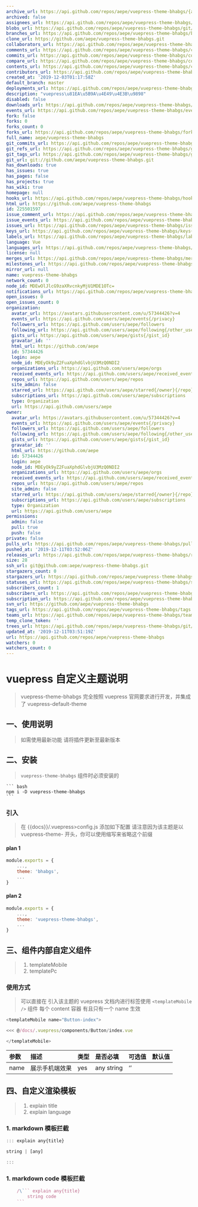 ```yaml
---
archive_url: https://api.github.com/repos/aepe/vuepress-theme-bhabgs/{archive_format}{/ref}
archived: false
assignees_url: https://api.github.com/repos/aepe/vuepress-theme-bhabgs/assignees{/user}
blobs_url: https://api.github.com/repos/aepe/vuepress-theme-bhabgs/git/blobs{/sha}
branches_url: https://api.github.com/repos/aepe/vuepress-theme-bhabgs/branches{/branch}
clone_url: https://github.com/aepe/vuepress-theme-bhabgs.git
collaborators_url: https://api.github.com/repos/aepe/vuepress-theme-bhabgs/collaborators{/collaborator}
comments_url: https://api.github.com/repos/aepe/vuepress-theme-bhabgs/comments{/number}
commits_url: https://api.github.com/repos/aepe/vuepress-theme-bhabgs/commits{/sha}
compare_url: https://api.github.com/repos/aepe/vuepress-theme-bhabgs/compare/{base}...{head}
contents_url: https://api.github.com/repos/aepe/vuepress-theme-bhabgs/contents/{+path}
contributors_url: https://api.github.com/repos/aepe/vuepress-theme-bhabgs/contributors
created_at: '2019-12-03T01:17:58Z'
default_branch: master
deployments_url: https://api.github.com/repos/aepe/vuepress-theme-bhabgs/deployments
description: "vuepress\u81EA\u5B9A\u4E49\u4E3B\u9898"
disabled: false
downloads_url: https://api.github.com/repos/aepe/vuepress-theme-bhabgs/downloads
events_url: https://api.github.com/repos/aepe/vuepress-theme-bhabgs/events
fork: false
forks: 0
forks_count: 0
forks_url: https://api.github.com/repos/aepe/vuepress-theme-bhabgs/forks
full_name: aepe/vuepress-theme-bhabgs
git_commits_url: https://api.github.com/repos/aepe/vuepress-theme-bhabgs/git/commits{/sha}
git_refs_url: https://api.github.com/repos/aepe/vuepress-theme-bhabgs/git/refs{/sha}
git_tags_url: https://api.github.com/repos/aepe/vuepress-theme-bhabgs/git/tags{/sha}
git_url: git://github.com/aepe/vuepress-theme-bhabgs.git
has_downloads: true
has_issues: true
has_pages: false
has_projects: true
has_wiki: true
homepage: null
hooks_url: https://api.github.com/repos/aepe/vuepress-theme-bhabgs/hooks
html_url: https://github.com/aepe/vuepress-theme-bhabgs
id: 225501597
issue_comment_url: https://api.github.com/repos/aepe/vuepress-theme-bhabgs/issues/comments{/number}
issue_events_url: https://api.github.com/repos/aepe/vuepress-theme-bhabgs/issues/events{/number}
issues_url: https://api.github.com/repos/aepe/vuepress-theme-bhabgs/issues{/number}
keys_url: https://api.github.com/repos/aepe/vuepress-theme-bhabgs/keys{/key_id}
labels_url: https://api.github.com/repos/aepe/vuepress-theme-bhabgs/labels{/name}
language: Vue
languages_url: https://api.github.com/repos/aepe/vuepress-theme-bhabgs/languages
license: null
merges_url: https://api.github.com/repos/aepe/vuepress-theme-bhabgs/merges
milestones_url: https://api.github.com/repos/aepe/vuepress-theme-bhabgs/milestones{/number}
mirror_url: null
name: vuepress-theme-bhabgs
network_count: 0
node_id: MDEwOlJlcG9zaXRvcnkyMjU1MDE1OTc=
notifications_url: https://api.github.com/repos/aepe/vuepress-theme-bhabgs/notifications{?since,all,participating}
open_issues: 0
open_issues_count: 0
organization:
  avatar_url: https://avatars.githubusercontent.com/u/57344426?v=4
  events_url: https://api.github.com/users/aepe/events{/privacy}
  followers_url: https://api.github.com/users/aepe/followers
  following_url: https://api.github.com/users/aepe/following{/other_user}
  gists_url: https://api.github.com/users/aepe/gists{/gist_id}
  gravatar_id: ''
  html_url: https://github.com/aepe
  id: 57344426
  login: aepe
  node_id: MDEyOk9yZ2FuaXphdGlvbjU3MzQ0NDI2
  organizations_url: https://api.github.com/users/aepe/orgs
  received_events_url: https://api.github.com/users/aepe/received_events
  repos_url: https://api.github.com/users/aepe/repos
  site_admin: false
  starred_url: https://api.github.com/users/aepe/starred{/owner}{/repo}
  subscriptions_url: https://api.github.com/users/aepe/subscriptions
  type: Organization
  url: https://api.github.com/users/aepe
owner:
  avatar_url: https://avatars.githubusercontent.com/u/57344426?v=4
  events_url: https://api.github.com/users/aepe/events{/privacy}
  followers_url: https://api.github.com/users/aepe/followers
  following_url: https://api.github.com/users/aepe/following{/other_user}
  gists_url: https://api.github.com/users/aepe/gists{/gist_id}
  gravatar_id: ''
  html_url: https://github.com/aepe
  id: 57344426
  login: aepe
  node_id: MDEyOk9yZ2FuaXphdGlvbjU3MzQ0NDI2
  organizations_url: https://api.github.com/users/aepe/orgs
  received_events_url: https://api.github.com/users/aepe/received_events
  repos_url: https://api.github.com/users/aepe/repos
  site_admin: false
  starred_url: https://api.github.com/users/aepe/starred{/owner}{/repo}
  subscriptions_url: https://api.github.com/users/aepe/subscriptions
  type: Organization
  url: https://api.github.com/users/aepe
permissions:
  admin: false
  pull: true
  push: false
private: false
pulls_url: https://api.github.com/repos/aepe/vuepress-theme-bhabgs/pulls{/number}
pushed_at: '2019-12-11T03:52:06Z'
releases_url: https://api.github.com/repos/aepe/vuepress-theme-bhabgs/releases{/id}
size: 28
ssh_url: git@github.com:aepe/vuepress-theme-bhabgs.git
stargazers_count: 0
stargazers_url: https://api.github.com/repos/aepe/vuepress-theme-bhabgs/stargazers
statuses_url: https://api.github.com/repos/aepe/vuepress-theme-bhabgs/statuses/{sha}
subscribers_count: 1
subscribers_url: https://api.github.com/repos/aepe/vuepress-theme-bhabgs/subscribers
subscription_url: https://api.github.com/repos/aepe/vuepress-theme-bhabgs/subscription
svn_url: https://github.com/aepe/vuepress-theme-bhabgs
tags_url: https://api.github.com/repos/aepe/vuepress-theme-bhabgs/tags
teams_url: https://api.github.com/repos/aepe/vuepress-theme-bhabgs/teams
temp_clone_token: ''
trees_url: https://api.github.com/repos/aepe/vuepress-theme-bhabgs/git/trees{/sha}
updated_at: '2019-12-11T03:51:19Z'
url: https://api.github.com/repos/aepe/vuepress-theme-bhabgs
watchers: 0
watchers_count: 0
---
```


<!--
 * @abstract: JianJie
 * @version: 0.0.1
 * @Author: bhabgs
 * @Date: 2019-11-28 09:53:03
 * @LastEditors: bhabgs
 * @LastEditTime: 2019-12-03 10:27:00
 -->

# vuepress 自定义主题说明

> vuepress-theme-bhabgs 完全按照 vuepress 官网要求进行开发，并集成了 vuepress-default-theme

## 一、使用说明

> 如需使用最新功能 请将插件更新至最新版本

## 二、安装

> `vuepress-theme-bhabgs` 组件时必须安装的

    ``` bash
    npm i -D vuepress-theme-bhabgs
    ```

### 引入

> 在 {{docs}}/.vuepress>config.js 添加如下配置
> 请注意因为该主题是以 vuepress-theme- 开头，你可以使用缩写来省略这个前缀

#### plan 1

```javascript
module.exports = {
    ...,
    theme: 'bhabgs',
    ...
}
```

#### plan 2

```javascript
module.exports = {
    ...,
    theme: 'vuepress-theme-bhabgs',
    ...
}
```

## 三、组件内部自定义组件

> 1. templateMobile
> 2. templatePc

### 使用方式

> 可以直接在 引入该主题的 vuepress 文档内进行标签使用
> `<templateMobile />` 组件 每个 content 容器 有且只有一个 name 生效

```js
<templateMobile name="Button-index">

<<< @/docs/.vuepress/components/Button/index.vue

</templateMobile>
```

| 参数 | 描述           | 类型 | 是否必填   | 可选值 | 默认值 |
| :--- | :------------- | :--- | :--------- | :----- | :----- |
| name | 展示手机端效果 | yes  | any string | ‘’     |

## 四、自定义渲染模板

> 1. explain title
> 2. explain language

### 1. markdown 模板拦截

```js
::: explain any{title}

string | [any]

:::
```

### 1. markdown code 模板拦截

````js
    /\``` explain any{title}
        string code
    ```
````

